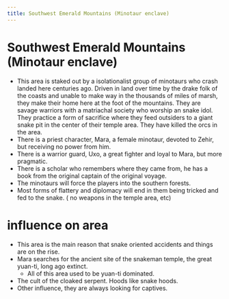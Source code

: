 ```yaml
---
title: Southwest Emerald Mountains (Minotaur enclave)
---
```


# Southwest Emerald Mountains (Minotaur enclave)

- This area is staked out by a isolationalist group of minotaurs who crash landed here centuries ago. Driven in land over time by the drake folk of the coasts and unable to make way in the thousands of miles of marsh, they make their home here at the foot of the mountains. They are savage warriors with a matriachal society who worship an snake idol. They practice a form of sacrifice where they feed outsiders to a giant snake pit in the center of their temple area. They have killed the orcs in the area.
- There is a priest character, Mara, a female minotaur, devoted to Zehir, but receiving no power from him.
- There is a warrior guard, Uxo, a great fighter and loyal to Mara, but more pragmatic.
- There is a scholar who remembers where they came from, he has a book from the original captain of the original voyage.
- The minotaurs will force the players into the southern forests.
- Most forms of flattery and diplomacy will end in them being tricked and fed to the snake. ( no weapons in the temple area, etc)

# influence on area
- This area is the main reason that snake oriented accidents and things are on the rise.
- Mara searches for the ancient site of the snakeman temple, the great yuan-ti, long ago extinct.
  - All of this area used to be yuan-ti dominated.
- The cult of the cloaked serpent. Hoods like snake hoods.
- Other influence, they are always looking for captives.